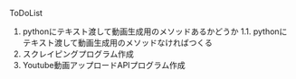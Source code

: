 ToDoList

1. pythonにテキスト渡して動画生成用のメソッドあるかどうか
    1.1. pythonにテキスト渡して動画生成用のメソッドなければつくる
1. スクレイピングプログラム作成
1. Youtube動画アップロードAPIプログラム作成

